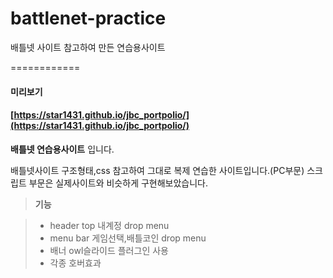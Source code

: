 # battlenet-practice
배틀넷 사이트 참고하여 만든 연습용사이트

============
#### 미리보기

#### [https://star1431.github.io/jbc_portpolio/](https://star1431.github.io/jbc_portpolio/)

**배틀넷 연습용사이트** 입니다.

배틀넷사이트 구조형태,css 참고하여 그대로 복제 연습한 사이트입니다.(PC부문)
스크립트 부문은 실제사이트와 비슷하게 구현해보았습니다.

> **기능**

> - header top 내계정 drop menu 
> - menu bar 게임선택,배틀코인 drop menu
> - 배너 owl슬라이드 플러그인 사용
> - 각종 호버효과
> 

